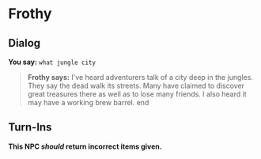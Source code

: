 # Frothy
## Dialog

**You say:** `what jungle city`



>**Frothy says:** I've heard adventurers talk of a city deep in the jungles.  They say the dead walk its streets.  Many have claimed to discover great treasures there as well as to lose many friends.  I also heard it may have a working brew barrel.
end

## Turn-Ins



**This NPC *should* return incorrect items given.**





